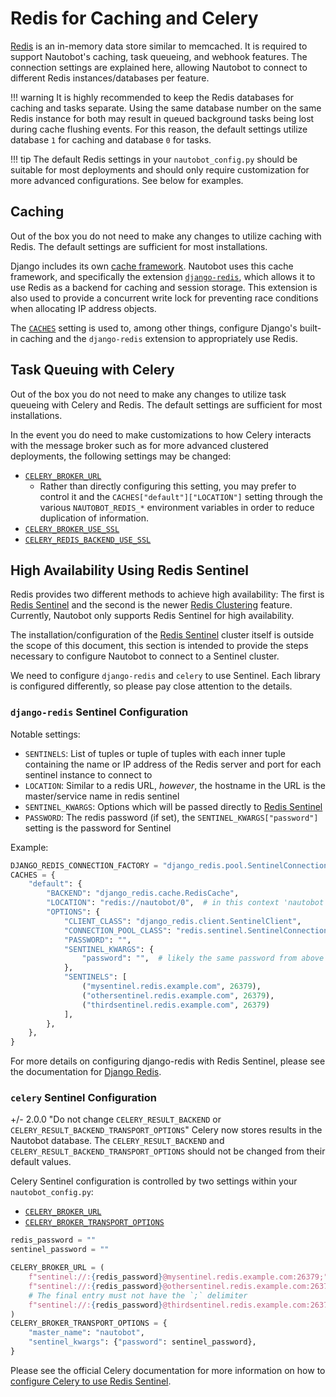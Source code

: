 # Redis for Caching and Celery

[Redis](https://redis.io/) is an in-memory data store similar to memcached. It is required to support Nautobot's
caching, task queueing, and webhook features. The connection settings are explained here, allowing Nautobot to connect
to different Redis instances/databases per feature.

!!! warning
    It is highly recommended to keep the Redis databases for caching and tasks separate. Using the same database number on the same Redis instance for both may result in queued background tasks being lost during cache flushing events. For this reason, the default settings utilize database `1` for caching and database `0` for tasks.

!!! tip
    The default Redis settings in your `nautobot_config.py` should be suitable for most deployments and should only require customization for more advanced configurations. See below for examples.

## Caching

Out of the box you do not need to make any changes to utilize caching with Redis. The default settings are sufficient for most installations.

Django includes its own [cache framework](https://docs.djangoproject.com/en/stable/topics/cache/). Nautobot uses this cache framework, and specifically the extension [`django-redis`](https://github.com/jazzband/django-redis), which allows it to use Redis as a backend for caching and session storage. This extension is also used to provide a concurrent write lock for preventing race conditions when allocating IP address objects.

The [`CACHES`](../configuration/settings.md#caches) setting is used to, among other things, configure Django's built-in caching and the `django-redis` extension to appropriately use Redis.

## Task Queuing with Celery

Out of the box you do not need to make any changes to utilize task queueing with Celery and Redis. The default settings are sufficient for most installations.

In the event you do need to make customizations to how Celery interacts with the message broker such as for more advanced clustered deployments, the following settings may be changed:

* [`CELERY_BROKER_URL`](../configuration/settings.md#celery_broker_url)
    * Rather than directly configuring this setting, you may prefer to control it and the `CACHES["default"]["LOCATION"]` setting through the various `NAUTOBOT_REDIS_*` environment variables in order to reduce duplication of information.
* [`CELERY_BROKER_USE_SSL`](../configuration/settings.md#celery_broker_use_ssl)
* [`CELERY_REDIS_BACKEND_USE_SSL`](../configuration/settings.md#celery_redis_backend_use_ssl)

## High Availability Using Redis Sentinel

Redis provides two different methods to achieve high availability: The first is [Redis Sentinel](https://redis.io/topics/sentinel) and the second is the newer [Redis Clustering](https://redis.io/topics/cluster-tutorial) feature. Currently, Nautobot only supports Redis Sentinel for high availability.

The installation/configuration of the [Redis Sentinel](https://redis.io/topics/sentinel) cluster itself is outside the scope of this document, this section is intended to provide the steps necessary to configure Nautobot to connect to a Sentinel cluster.

We need to configure `django-redis` and `celery` to use Sentinel. Each library is configured differently, so please pay close attention to the details.

### `django-redis` Sentinel Configuration

Notable settings:

* `SENTINELS`: List of tuples or tuple of tuples with each inner tuple containing the name or IP address
of the Redis server and port for each sentinel instance to connect to
* `LOCATION`: Similar to a redis URL, *however*, the hostname in the URL is the master/service name in redis sentinel
* `SENTINEL_KWARGS`: Options which will be passed directly to [Redis Sentinel](https://github.com/redis/redis-py#sentinel-support)
* `PASSWORD`: The redis password (if set), the `SENTINEL_KWARGS["password"]` setting is the password for Sentinel

Example:

```python
DJANGO_REDIS_CONNECTION_FACTORY = "django_redis.pool.SentinelConnectionFactory"
CACHES = {
    "default": {
        "BACKEND": "django_redis.cache.RedisCache",
        "LOCATION": "redis://nautobot/0",  # in this context 'nautobot' is the redis master/service name
        "OPTIONS": {
            "CLIENT_CLASS": "django_redis.client.SentinelClient",
            "CONNECTION_POOL_CLASS": "redis.sentinel.SentinelConnectionPool",
            "PASSWORD": "",
            "SENTINEL_KWARGS": {
                "password": "",  # likely the same password from above
            },
            "SENTINELS": [
                ("mysentinel.redis.example.com", 26379),
                ("othersentinel.redis.example.com", 26379),
                ("thirdsentinel.redis.example.com", 26379)
            ],
        },
    },
}
```

For more details on configuring django-redis with Redis Sentinel, please see the documentation for [Django Redis](https://github.com/jazzband/django-redis#use-the-sentinel-connection-factory).

### `celery` Sentinel Configuration

+/- 2.0.0 "Do not change `CELERY_RESULT_BACKEND` or `CELERY_RESULT_BACKEND_TRANSPORT_OPTIONS`"
    Celery now stores results in the Nautobot database. The `CELERY_RESULT_BACKEND` and `CELERY_RESULT_BACKEND_TRANSPORT_OPTIONS` should not be changed from their default values.

Celery Sentinel configuration is controlled by two settings within your `nautobot_config.py`:

* [`CELERY_BROKER_URL`](../configuration/settings.md#celery_broker_url)
* [`CELERY_BROKER_TRANSPORT_OPTIONS`](../configuration/settings.md#celery_broker_transport_options)

```python
redis_password = ""
sentinel_password = ""

CELERY_BROKER_URL = (
    f"sentinel://:{redis_password}@mysentinel.redis.example.com:26379;"
    f"sentinel://:{redis_password}@othersentinel.redis.example.com:26379;"
    # The final entry must not have the `;` delimiter
    f"sentinel://:{redis_password}@thirdsentinel.redis.example.com:26379"
)
CELERY_BROKER_TRANSPORT_OPTIONS = {
    "master_name": "nautobot",
    "sentinel_kwargs": {"password": sentinel_password},
}
```

Please see the official Celery documentation for more information on how to [configure Celery to use Redis Sentinel](https://docs.celeryq.dev/en/stable/getting-started/backends-and-brokers/redis.html?highlight=sentinel#configuration).
